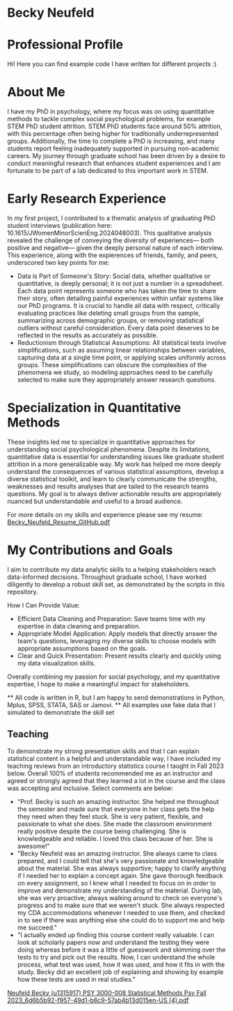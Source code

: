 # Becky Neufeld

# Professional Profile
Hi! Here you can find example code I have written for different projects :)

# About Me
I have my PhD in psychology, where my focus was on using quantitative methods to tackle complex social psychological problems, for example STEM PhD student attrition. STEM PhD students face around 50% attrition, with this percentage often being higher for traditionally underrepresented groups. Additionally, the time to complete a PhD is increasing, and many students report feeling inadequately supported in pursuing non-academic careers. My journey through graduate school has been driven by a desire to conduct meaningful research that enhances student experiences and I am fortunate to be part of a lab dedicated to this important work in STEM.

# Early Research Experience
In my first project, I contributed to a thematic analysis of graduating PhD student interviews (publication here: 10.1615/JWomenMinorScienEng.2024048003). This qualitative analysis revealed the challenge of conveying the diversity of experiences— both positive and negative— given the deeply personal nature of each interview. This experience, along with the expierences of friends, family, and peers, underscored two key points for me:
- Data is Part of Someone's Story: Social data, whether qualitative or quantitative, is deeply personal; it is not just a number in a spreadsheet. Each data point represents someone who has taken the time to share their story, often detailing painful experiences within unfair systems like our PhD programs. It is crucial to handle all data with respect, critically evaluating practices like deleting small groups from the sample, summarizing across demographic groups, or removing statistical outliers without careful consideration. Every data point  deserves to be reflected in the results as accurately as possible.
- Reductionism through Statistical Assumptions: All statistical tests involve simplifications, such as assuming linear relationships between variables, capturing data at a single time point, or applying scales uniformly across groups. These simplifications can obscure the complexities of the phenomena we study, so modeling approaches need to be carefully selected to make sure they appropriately answer research questions.

# Specialization in Quantitative Methods
These insights led me to specialize in quantitative approaches for understanding social psychological phenomena. Despite its limitations, quantitative data is essential for understanding issues like graduate student attrition in a more generalizable way. My work has helped me more deeply understand the consequences of various statistical assumptions, develop a diverse statistical toolkit, and learn to clearly communicate the strengths, weaknesses and results analyses that are tailed to the research teams questions. My goal is to always deliver actionable results are appropriately nuanced but understandable and useful to a broad audience.

For more details on my skills and experience please see my resume: 
[Becky_Neufeld_Resume_GitHub.pdf](https://github.com/user-attachments/files/16167770/Becky_Neufeld_Resume_GitHub.pdf)


# My Contributions and Goals
I aim to contribute my data analytic skills to a helping stakeholders reach data-informed decisions. Throughout graduate school, I have worked diligently to develop a robust skill set, as demonstrated by the scripts in this repository.

How I Can Provide Value:
- Efficient Data Cleaning and Preparation: Save teams time with my expertise in data cleaning and preparation.
- Appropriate Model Application: Apply models that directly answer the team's questions, leveraging my diverse skills to choose models with appropriate assumptions based on the goals.
- Clear and Quick Presentation: Present results clearly and quickly using my data visualization skills.

Overally combining my passion for social psychology, and my quantitative expertise, I hope to make a meaningful impact for stakeholders.

** All code is written in R, but I am happy to send demonstrations in Python, Mplus, SPSS, STATA, SAS or Jamovi. 
** All examples use fake data that I simulated to demonstrate the skill set


## Teaching 
To demonstrate my strong presentation skills and that I can explain statistical content in a helpful and understandable way, I have included my teaching reviews from an introductory statistics course I taught in Fall 2023 below.  Overall 100% of students recommended me as an instructor and agreed or strongly agreed that they learned a lot in the course and the class was accepting and inclusive. Select comments are below:
- "Prof. Becky is such an amazing instructor. She helped me throughout the semester and made sure that everyone in her class gets
the help they need when they feel stuck. She is very patient, flexible, and passionate to what she does. She made the classroom
environment really positive despite the course being challenging. She is knowledgeable and reliable. I loved this class because of
her. She is awesome!"
- "Becky Neufeld was an amazing instructor. She always came to class prepared, and I could tell that she's very passionate and
knowledgeable about the material. She was always supportive; happy to clarify anything if I needed her to explain a concept again.
She gave thorough feedback on every assignment, so I knew what I needed to focus on in order to improve and demonstrate my
understanding of the material. During lab, she was very proactive; always walking around to check on everyone's progress and to
make sure that we weren't stuck. She always respected my CDA accommodations whenever I needed to use them, and checked in
to see if there was anything else she could do to support me and help me succeed."
- "I actually ended up finding this course content really valuable. I can look at scholarly papers now and understand the testing they
were doing whereas before it was a little of guesswork and skimming over the tests to try and pick out the results. Now, I can
understand the whole process, what test was used, how it was used, and how it fits in with the study. Becky did an excellent job of
explaining and showing by example how these tests are used in real studies."


[Neufeld  Becky (u1315917) PSY 3000-008 Statistical Methods Psy  Fall 2023_6d6b5b92-f957-49d1-b6c9-57ab4b13d015en-US (4).pdf](https://github.com/user-attachments/files/16166875/Neufeld.Becky.u1315917.PSY.3000-008.Statistical.Methods.Psy.Fall.2023_6d6b5b92-f957-49d1-b6c9-57ab4b13d015en-US.4.pdf)
